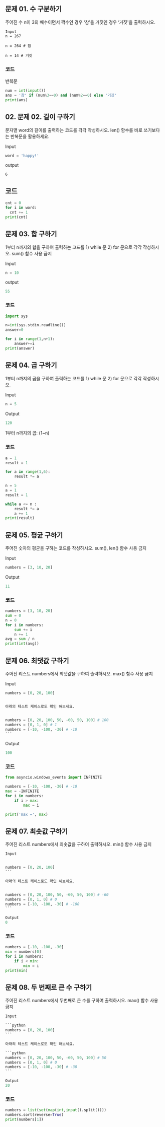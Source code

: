 ## 문제 01. 수 구분하기

 주어진 수 n이 3의 배수이면서 짝수인 경우 ‘참’을 거짓인 경우 ‘거짓'을 출력하시오.

```
Input
n = 267
```

```
n = 264 # 참
```

```
n = 14 # 거짓
```

### 코드

반복문

```python
num = int(input())
ans = '참' if (num%3==0) and (num%2==0) else '거짓'
print(ans)
```



## 02. 문제 02. 길이 구하기

문자열 word의 길이를 출력하는 코드를 각각 작성하시오. len() 함수를 바로 쓰기보다는 반복문을 활용하세요.

Input

``` python
word = 'happy!'
```

output

``` pytho
6
```



## 코드

```python
cnt = 0
for i in word:
  cnt += 1
print(cnt)
```



## 문제 03. 합 구하기

1부터 n까지의 합을 구하여 출력하는 코드를 1) while 문 2) for 문으로 각각 작성하시오. sum() 함수 사용 금지

Input

```python
n = 10
```

output

```python
55
```



### 코드

``` python
import sys

n=int(sys.stdin.readline())
answer=0

for i in range(1,n+1):
    answer+=i
print(answer)
```





## 문제 04. 곱 구하기

1부터 n까지의 곱을 구하여 출력하는 코드를 1) while 문 2) for 문으로 각각 작성하시오.

Input

```python
n = 5
```

Output

``` python
120
```

1부터 n까지의 곱: (1~n)



### 코드

```python
a = 1
result = 1

for a in range(1,6):
    result *= a

n = 5
a = 1
result = 1

while a <= n :
    result *= a
    a += 1
print(result)
```



## 문제 05. 평균 구하기

주어진 숫자의 평균을 구하는 코드를 작성하시오. sum(), len()  함수 사용 금지

Input

```python
numbers = [3, 10, 20]
```

Output

``` python
11
```



### 코드

``` python
numbers = [3, 10, 20]
sum = 0
n = 0
for i in numbers:
    sum += i
    n += 1
avg = sum / n
print(int(avg))
```



## 문제 06. 최댓값 구하기

주어진 리스트 numbers에서 최댓값을 구하여 출력하시오. max() 함수 사용 금지

Input

````python
numbers = [0, 20, 100]


아래의 테스트 케이스로도 확인 해보세요.


numbers = [0, 20, 100, 50, -60, 50, 100] # 100
numbers = [0, 1, 0] # 1
numbers = [-10, -100, -30] # -10 
```
````

Output

```python
100
```



### 코드

```python
from asyncio.windows_events import INFINITE

numbers = [-10, -100, -30] # -10 
max = -INFINITE
for i in numbers:
    if i > max:
        max = i

print('max =', max)
```



## 문제 07. 최솟값 구하기

주어진 리스트 numbers에서 최솟값을 구하여 출력하시오. min() 함수 사용 금지

````python
Input


numbers = [0, 20, 100]
```

아래의 테스트 케이스로도 확인 해보세요.


numbers = [0, 20, 100, 50, -60, 50, 100] # -60
numbers = [0, 1, 0] # 0
numbers = [-10, -100, -30] # -100
```

Output
0
````



### 코드

``` python
numbers = [-10, -100, -30]
min = numbers[0]
for i in numbers:
    if i < min:
        min = i
print(min)
```



## 문제 08. 두 번째로 큰 수 구하기

주어진 리스트 numbers에서 두번째로 큰 수를 구하여 출력하시오. max() 함수 사용 금지

````python
Input

```python
numbers = [0, 20, 100]
```

아래의 테스트 케이스로도 확인 해보세요.

```python
numbers = [0, 20, 100, 50, -60, 50, 100] # 50
numbers = [0, 1, 0] # 0
numbers = [-10, -100, -30] # -30
```

Output
20
````



### 코드

``` py
numbers = list(set(map(int,input().split())))
numbers.sort(reverse=True)
print(numbers[1])
```

